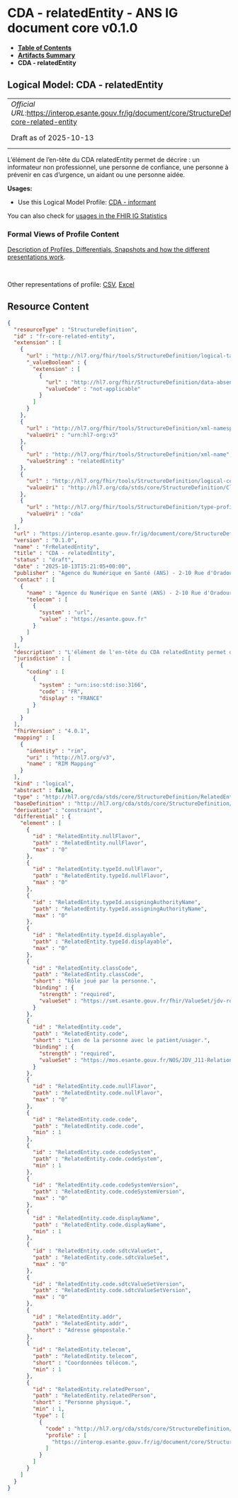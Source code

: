 # CDA - relatedEntity - ANS IG document core v0.1.0

* [**Table of Contents**](toc.md)
* [**Artifacts Summary**](artifacts.md)
* **CDA - relatedEntity**

## Logical Model: CDA - relatedEntity 

| | |
| :--- | :--- |
| *Official URL*:https://interop.esante.gouv.fr/ig/document/core/StructureDefinition/fr-core-related-entity | *Version*:0.1.0 |
| Draft as of 2025-10-13 | *Computable Name*:FrRelatedEntity |

 
L’élément de l’en-tête du CDA relatedEntity permet de décrire : un informateur non professionnel, une personne de confiance, une personne à prévenir en cas d’urgence, un aidant ou une personne aidée. 

**Usages:**

* Use this Logical Model Profile: [CDA - informant](StructureDefinition-fr-core-informant.md)

You can also check for [usages in the FHIR IG Statistics](https://packages2.fhir.org/xig/ans.document.fr.core|current/StructureDefinition/fr-core-related-entity)

### Formal Views of Profile Content

 [Description of Profiles, Differentials, Snapshots and how the different presentations work](http://build.fhir.org/ig/FHIR/ig-guidance/readingIgs.html#structure-definitions). 

 

Other representations of profile: [CSV](StructureDefinition-fr-core-related-entity.csv), [Excel](StructureDefinition-fr-core-related-entity.xlsx) 



## Resource Content

```json
{
  "resourceType" : "StructureDefinition",
  "id" : "fr-core-related-entity",
  "extension" : [
    {
      "url" : "http://hl7.org/fhir/tools/StructureDefinition/logical-target",
      "_valueBoolean" : {
        "extension" : [
          {
            "url" : "http://hl7.org/fhir/StructureDefinition/data-absent-reason",
            "valueCode" : "not-applicable"
          }
        ]
      }
    },
    {
      "url" : "http://hl7.org/fhir/tools/StructureDefinition/xml-namespace",
      "valueUri" : "urn:hl7-org:v3"
    },
    {
      "url" : "http://hl7.org/fhir/tools/StructureDefinition/xml-name",
      "valueString" : "relatedEntity"
    },
    {
      "url" : "http://hl7.org/fhir/tools/StructureDefinition/logical-container",
      "valueUri" : "http://hl7.org/cda/stds/core/StructureDefinition/ClinicalDocument"
    },
    {
      "url" : "http://hl7.org/fhir/tools/StructureDefinition/type-profile-style",
      "valueUri" : "cda"
    }
  ],
  "url" : "https://interop.esante.gouv.fr/ig/document/core/StructureDefinition/fr-core-related-entity",
  "version" : "0.1.0",
  "name" : "FrRelatedEntity",
  "title" : "CDA - relatedEntity",
  "status" : "draft",
  "date" : "2025-10-13T15:21:05+00:00",
  "publisher" : "Agence du Numérique en Santé (ANS) - 2-10 Rue d'Oradour-sur-Glane, 75015 Paris",
  "contact" : [
    {
      "name" : "Agence du Numérique en Santé (ANS) - 2-10 Rue d'Oradour-sur-Glane, 75015 Paris",
      "telecom" : [
        {
          "system" : "url",
          "value" : "https://esante.gouv.fr"
        }
      ]
    }
  ],
  "description" : "L'élément de l'en-tête du CDA relatedEntity permet de décrire : un informateur non professionnel, une personne de confiance, une personne à prévenir en cas d’urgence, un aidant ou une personne aidée.",
  "jurisdiction" : [
    {
      "coding" : [
        {
          "system" : "urn:iso:std:iso:3166",
          "code" : "FR",
          "display" : "FRANCE"
        }
      ]
    }
  ],
  "fhirVersion" : "4.0.1",
  "mapping" : [
    {
      "identity" : "rim",
      "uri" : "http://hl7.org/v3",
      "name" : "RIM Mapping"
    }
  ],
  "kind" : "logical",
  "abstract" : false,
  "type" : "http://hl7.org/cda/stds/core/StructureDefinition/RelatedEntity",
  "baseDefinition" : "http://hl7.org/cda/stds/core/StructureDefinition/RelatedEntity",
  "derivation" : "constraint",
  "differential" : {
    "element" : [
      {
        "id" : "RelatedEntity.nullFlavor",
        "path" : "RelatedEntity.nullFlavor",
        "max" : "0"
      },
      {
        "id" : "RelatedEntity.typeId.nullFlavor",
        "path" : "RelatedEntity.typeId.nullFlavor",
        "max" : "0"
      },
      {
        "id" : "RelatedEntity.typeId.assigningAuthorityName",
        "path" : "RelatedEntity.typeId.assigningAuthorityName",
        "max" : "0"
      },
      {
        "id" : "RelatedEntity.typeId.displayable",
        "path" : "RelatedEntity.typeId.displayable",
        "max" : "0"
      },
      {
        "id" : "RelatedEntity.classCode",
        "path" : "RelatedEntity.classCode",
        "short" : "Rôle joué par la personne.",
        "binding" : {
          "strength" : "required",
          "valueSet" : "https://smt.esante.gouv.fr/fhir/ValueSet/jdv-role-informateur-cisis"
        }
      },
      {
        "id" : "RelatedEntity.code",
        "path" : "RelatedEntity.code",
        "short" : "Lien de la personne avec le patient/usager.",
        "binding" : {
          "strength" : "required",
          "valueSet" : "https://mos.esante.gouv.fr/NOS/JDV_J11-RelationPatient-CISIS/FHIR/JDV-J11-RelationPatient-CISIS"
        }
      },
      {
        "id" : "RelatedEntity.code.nullFlavor",
        "path" : "RelatedEntity.code.nullFlavor",
        "max" : "0"
      },
      {
        "id" : "RelatedEntity.code.code",
        "path" : "RelatedEntity.code.code",
        "min" : 1
      },
      {
        "id" : "RelatedEntity.code.codeSystem",
        "path" : "RelatedEntity.code.codeSystem",
        "min" : 1
      },
      {
        "id" : "RelatedEntity.code.codeSystemVersion",
        "path" : "RelatedEntity.code.codeSystemVersion",
        "max" : "0"
      },
      {
        "id" : "RelatedEntity.code.displayName",
        "path" : "RelatedEntity.code.displayName",
        "min" : 1
      },
      {
        "id" : "RelatedEntity.code.sdtcValueSet",
        "path" : "RelatedEntity.code.sdtcValueSet",
        "max" : "0"
      },
      {
        "id" : "RelatedEntity.code.sdtcValueSetVersion",
        "path" : "RelatedEntity.code.sdtcValueSetVersion",
        "max" : "0"
      },
      {
        "id" : "RelatedEntity.addr",
        "path" : "RelatedEntity.addr",
        "short" : "Adresse géopostale."
      },
      {
        "id" : "RelatedEntity.telecom",
        "path" : "RelatedEntity.telecom",
        "short" : "Coordonnées télécom.",
        "min" : 1
      },
      {
        "id" : "RelatedEntity.relatedPerson",
        "path" : "RelatedEntity.relatedPerson",
        "short" : "Personne physique.",
        "min" : 1,
        "type" : [
          {
            "code" : "http://hl7.org/cda/stds/core/StructureDefinition/Person",
            "profile" : [
              "https://interop.esante.gouv.fr/ig/document/core/StructureDefinition/fr-core-person"
            ]
          }
        ]
      }
    ]
  }
}

```
